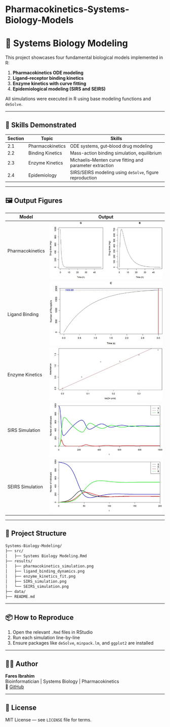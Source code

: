 # Pharmacokinetics-Systems-Biology-Models
# 🧬 Systems Biology Modeling

This project showcases four fundamental biological models implemented in R:

1. **Pharmacokinetics ODE modeling**
2. **Ligand–receptor binding kinetics**
3. **Enzyme kinetics with curve fitting**
4. **Epidemiological modeling (SIRS and SEIRS)**

All simulations were executed in R using base modeling functions and `deSolve`.

---

## 🧠 Skills Demonstrated

| Section | Topic | Skills |
|--------|-------|--------|
| 2.1 | Pharmacokinetics | ODE systems, gut–blood drug modeling |
| 2.2 | Binding Kinetics | Mass-action binding simulation, equilibrium |
| 2.3 | Enzyme Kinetics | Michaelis–Menten curve fitting and parameter extraction |
| 2.4 | Epidemiology | SIRS/SEIRS modeling using `deSolve`, figure reproduction |

---

## 🖼️ Output Figures

| Model | Output |
|-------|--------|
| Pharmacokinetics | ![](results/pharmacokinetics_simulation.png) |
| Ligand Binding | ![](results/ligand_binding_dynamics.png) |
| Enzyme Kinetics | ![](results/enzyme_kinetics_fit.png) |
| SIRS Simulation | ![](results/SIRS_simulation.png) |
| SEIRS Simulation | ![](results/SEIRS_simulation.png) |

---

## 📂 Project Structure

```
Systems-Biology-Modeling/
├── src/
│   ├── Systems Biology Modeling.Rmd
├── results/
│   ├── pharmacokinetics_simulation.png
│   ├── ligand_binding_dynamics.png
│   ├── enzyme_kinetics_fit.png
│   ├── SIRS_simulation.png
│   └── SEIRS_simulation.png
├── data/
├── README.md
```

---

## 📦 How to Reproduce

1. Open the relevant `.Rmd` files in RStudio
2. Run each simulation line-by-line
3. Ensure packages like `deSolve`, `minpack.lm`, and `ggplot2` are installed

---

## 👨‍💻 Author

**Fares Ibrahim**  
Bioinformatician | Systems Biology | Pharmacokinetics  
🔗 [GitHub](https://github.com/Fares77-a11y)

---

## 📄 License

MIT License — see `LICENSE` file for terms.
